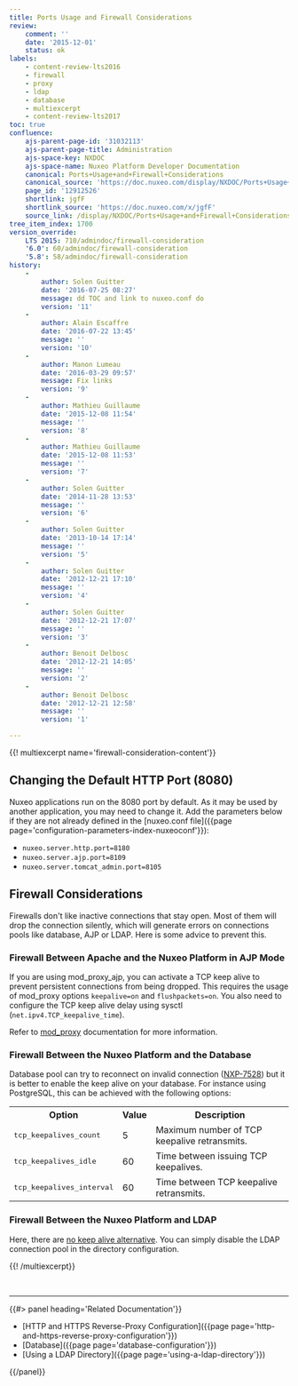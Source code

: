 ```yaml
---
title: Ports Usage and Firewall Considerations
review:
    comment: ''
    date: '2015-12-01'
    status: ok
labels:
    - content-review-lts2016
    - firewall
    - proxy
    - ldap
    - database
    - multiexcerpt
    - content-review-lts2017
toc: true
confluence:
    ajs-parent-page-id: '31032113'
    ajs-parent-page-title: Administration
    ajs-space-key: NXDOC
    ajs-space-name: Nuxeo Platform Developer Documentation
    canonical: Ports+Usage+and+Firewall+Considerations
    canonical_source: 'https://doc.nuxeo.com/display/NXDOC/Ports+Usage+and+Firewall+Considerations'
    page_id: '12912526'
    shortlink: jgfF
    shortlink_source: 'https://doc.nuxeo.com/x/jgfF'
    source_link: /display/NXDOC/Ports+Usage+and+Firewall+Considerations
tree_item_index: 1700
version_override:
    LTS 2015: 710/admindoc/firewall-consideration
    '6.0': 60/admindoc/firewall-consideration
    '5.8': 58/admindoc/firewall-consideration
history:
    - 
        author: Solen Guitter
        date: '2016-07-25 08:27'
        message: dd TOC and link to nuxeo.conf do
        version: '11'
    - 
        author: Alain Escaffre
        date: '2016-07-22 13:45'
        message: ''
        version: '10'
    - 
        author: Manon Lumeau
        date: '2016-03-29 09:57'
        message: Fix links
        version: '9'
    - 
        author: Mathieu Guillaume
        date: '2015-12-08 11:54'
        message: ''
        version: '8'
    - 
        author: Mathieu Guillaume
        date: '2015-12-08 11:53'
        message: ''
        version: '7'
    - 
        author: Solen Guitter
        date: '2014-11-28 13:53'
        message: ''
        version: '6'
    - 
        author: Solen Guitter
        date: '2013-10-14 17:14'
        message: ''
        version: '5'
    - 
        author: Solen Guitter
        date: '2012-12-21 17:10'
        message: ''
        version: '4'
    - 
        author: Solen Guitter
        date: '2012-12-21 17:07'
        message: ''
        version: '3'
    - 
        author: Benoit Delbosc
        date: '2012-12-21 14:05'
        message: ''
        version: '2'
    - 
        author: Benoit Delbosc
        date: '2012-12-21 12:58'
        message: ''
        version: '1'

---
```

{{! multiexcerpt name='firewall-consideration-content'}}

## Changing the Default HTTP Port (8080)

Nuxeo applications run on the 8080 port by default. As it may be used by another application, you may need to change it. Add the parameters below if they are not already defined in the [nuxeo.conf file]({{page page='configuration-parameters-index-nuxeoconf'}}):

*   `nuxeo.server.http.port=8180`
*   `nuxeo.server.ajp.port=8109`
*   `nuxeo.server.tomcat_admin.port=8105`

## Firewall Considerations

Firewalls don't like inactive connections that stay open. Most of them will drop the connection silently, which will generate errors on connections pools like database, AJP or LDAP. Here is some advice to prevent this.

### Firewall Between Apache and the Nuxeo Platform in AJP Mode

If you are using mod_proxy_ajp, you can activate a TCP keep alive to prevent persistent connections from being dropped. This requires the usage of mod_proxy options `keepalive=on` and `flushpackets=on`. You also need to configure the TCP keep alive delay using sysctl (`net.ipv4.TCP_keepalive_time`).

Refer to [mod_proxy](http://httpd.apache.org/docs/2.2/mod/mod_proxy.html) documentation for more information.

### Firewall Between the Nuxeo Platform and the Database

Database pool can try to reconnect on invalid connection ([NXP-7528](https://jira.nuxeo.com/browse/NXP-7528)) but it is better to enable the keep alive on your database. For instance using PostgreSQL, this can be achieved with the following options:

<div class="table-scroll"><table class="hover"><tbody><tr><th colspan="1">Option</th><th colspan="1">Value</th><th colspan="1">Description</th></tr><tr><td colspan="1">

<pre>tcp_keepalives_count</pre>

</td><td colspan="1">5</td><td colspan="1">Maximum number of TCP keepalive retransmits.</td></tr><tr><td colspan="1">

<pre>tcp_keepalives_idle</pre>

</td><td colspan="1">60</td><td colspan="1">Time between issuing TCP keepalives.</td></tr><tr><td colspan="1">

<pre>tcp_keepalives_interval</pre>

</td><td colspan="1">60</td><td colspan="1">Time between TCP keepalive retransmits.</td></tr></tbody></table></div>

### Firewall Between the Nuxeo Platform and LDAP

Here, there are [no keep alive alternative](http://docs.oracle.com/javase/jndi/tutorial/ldap/connect/config.html). You can simply disable the LDAP connection pool in the directory configuration.&nbsp;

{{! /multiexcerpt}}

&nbsp;

* * *

<div class="row" data-equalizer data-equalize-on="medium"><div class="column medium-6">{{#> panel heading='Related Documentation'}}

*   [HTTP and HTTPS Reverse-Proxy Configuration]({{page page='http-and-https-reverse-proxy-configuration'}})
*   [Database]({{page page='database-configuration'}})
*   [Using a LDAP Directory]({{page page='using-a-ldap-directory'}})

{{/panel}}</div><div class="column medium-6">

&nbsp;

</div></div>
